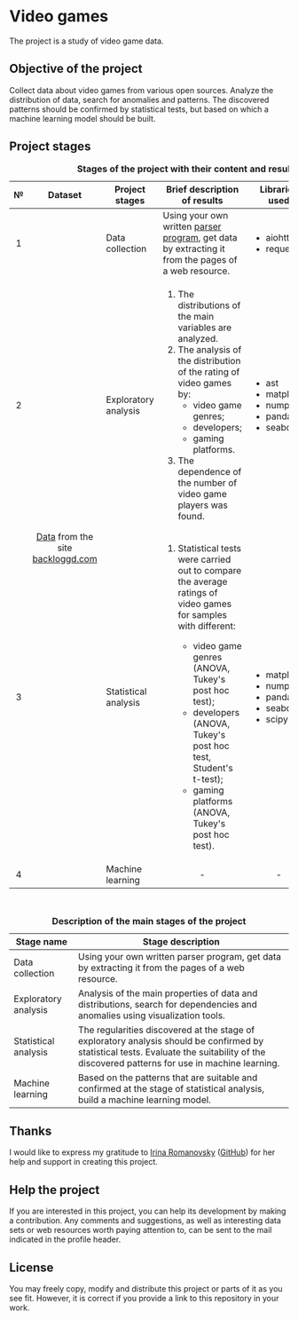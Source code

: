 # Video games
The project is a study of video game data.

## Objective of the project
Collect data about video games from various open sources. Analyze the distribution of data, search for anomalies and patterns. The discovered patterns should be confirmed by statistical tests, but based on which a machine learning model should be built.

## Project stages
<table>
    <caption><b>Stages of the project with their content and results</b></caption>
    <thead>
        <tr>
            <th>№</th>
            <th>Dataset</th>
            <th>Project stages</th>
            <th>Brief description of results</th>
            <th>Libraries used</th>
            <th>Status</th>
        </tr>
    </thead>
    <tbody>
        <tr>
            <td style="text-align:center">1</td>
            <td style="text-align:center" rowspan="4"><a href=data/backloggd/README.md>Data</a> from the site <br> <a href=https://www.backloggd.com>backloggd.com</a></td>
            <td>Data collection</td>
            <td>Using your own written <a href=parsers/backloggd/README.md>parser program</a>, get data by extracting it from the pages of a web resource.</td>
            <td> 
                <ul>
                    <li>aiohttp</li>
                    <li>requests</li>
                </ul> 
            </td>
            <td><a href=data/backloggd/backloggd.csv>Updated</a></td>
        </tr>
        <tr>
            <td style="text-align:center">2</td>
            <td>Exploratory analysis</td>
            <td>
                <ol>
                    <li>The distributions of the main variables are analyzed.</li>
                    <li>The analysis of the distribution of the rating of video games by:
                        <ul>
                            <li>video game genres;</li>
                            <li>developers;</li>
                            <li>gaming platforms.</li>
                        </ul>
                    </li>
                    <li>The dependence of the number of video game players was found.</li>
                </ol> 
            </td>
            <td> 
                <ul>
                    <li>ast</li>
                    <li>matplotlib</li>
                    <li>numpy</li>
                    <li>pandas</li>
                    <li>seaborn</li>
                </ul> 
            </td>
            <td><a href=notebooks/backloggd_eda.ipynb>Completed</a></td>
        </tr>
        <tr>
            <td style="text-align:center">3</td>
            <td>Statistical analysis</td>
            <td>
                <ol>
                    <li>Statistical tests were carried out to compare the average ratings of video games for samples with different:</li>
                        <ul>
                            <li>video game genres (ANOVA, Tukey's post hoc test);</li>
                            <li>developers (ANOVA, Tukey's post hoc test, Student's t-test);</li>
                            <li>gaming platforms (ANOVA, Tukey's post hoc test).</li>
                        </ul>
                    </li>
                </ol> 
            </td>
            <td> 
                <ul>
                    <li>matplotlib</li>
                    <li>numpy</li>
                    <li>pandas</li>
                    <li>seaborn</li>
                    <li>scipy</li>
                </ul> 
            </td>
            <td style="text-align:center"><a href=notebooks/backloggd_sda.ipynb>Progress</a></td>
        </tr>
        <tr>
            <td style="text-align:center">4</td>
            <td>Machine learning</td>
            <td style="text-align:center">-</td>
            <td style="text-align:center">-</td>
            <td style="text-align:center">-</td>
        </tr>
    </tbody> 
</table>

<br>

<table>
    <caption><b>Description of the main stages of the project</b></caption>
    <thead>
        <tr>
            <th>Stage name</th>
            <th>Stage description</th>
        </tr>
    </thead>
    <tbody>
        <tr>
            <td>Data collection</td>
            <td>Using your own written parser program, get data by extracting it from the pages of a web resource.</td>
        </tr>
        <tr>
            <td>Exploratory analysis</td>
            <td>Analysis of the main properties of data and distributions, search for dependencies and anomalies using visualization tools.</td>
        </tr>
        <tr>
            <td>Statistical analysis</td>
            <td>The regularities discovered at the stage of exploratory analysis should be confirmed by statistical tests. Evaluate the suitability of the discovered patterns for use in machine learning.</td>
        </tr>
        <tr>
            <td>Machine learning</td>
            <td>Based on the patterns that are suitable and confirmed at the stage of statistical analysis, build a machine learning model.</td>
        </tr>
    </tbody>     
</table>

## Thanks
I would like to express my gratitude to [Irina Romanovsky](https://www.linkedin.com/in/irina-romanovsky-034338143/) ([GitHub](https://github.com/needsomecats)) for her help and support in creating this project.


## Help the project
If you are interested in this project, you can help its development by making a contribution. Any comments and suggestions, as well as interesting data sets or web resources worth paying attention to, can be sent to the mail indicated in the profile header.

## License
You may freely copy, modify and distribute this project or parts of it as you see fit. However, it is correct if you provide a link to this repository in your work.
